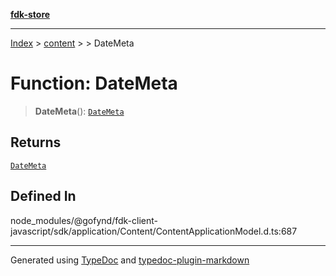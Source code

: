 [**fdk-store**](../../../README.md)
***

[Index](../../../API.md) > [content](../../README.md) > [<internal>](../README.md) > DateMeta

# Function: DateMeta

> **DateMeta**(): [`DateMeta`](../type-aliases/type-alias.DateMeta.md)

## Returns

[`DateMeta`](../type-aliases/type-alias.DateMeta.md)

## Defined In

node\_modules/@gofynd/fdk-client-javascript/sdk/application/Content/ContentApplicationModel.d.ts:687

***
Generated using [TypeDoc](https://typedoc.org/) and [typedoc-plugin-markdown](https://www.npmjs.com/package/typedoc-plugin-markdown)

